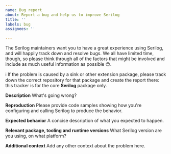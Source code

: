 ```yaml
---
name: Bug report
about: Report a bug and help us to improve Serilog
title: ''
labels: bug
assignees: ''

---
```


The Serilog maintainers want you to have a great experience using Serilog, and will happily track down and resolve bugs. We all have limited time, though, so please think through all of the factors that might be involved and include as much useful information as possible 😊.

ℹ If the problem is caused by a sink or other extension package, please track down the correct repository for that package and create the report there: this tracker is for the core **Serilog** package only.

**Description**
What's going wrong?

**Reproduction**
Please provide code samples showing how you're configuring and calling Serilog to produce the behavior.

**Expected behavior**
A concise description of what you expected to happen.

**Relevant package, tooling and runtime versions**
What Serilog version are you using, on what platform?

**Additional context**
Add any other context about the problem here.
